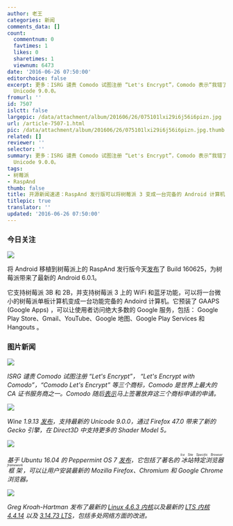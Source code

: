 ```yaml
---
author: 老王
categories: 新闻
comments_data: []
count:
  commentnum: 0
  favtimes: 1
  likes: 0
  sharetimes: 1
  viewnum: 6473
date: '2016-06-26 07:50:00'
editorchoice: false
excerpt: 更多：ISRG 谴责 Comodo 试图注册 “Let's Encrypt”，Comodo 表示“我错了”；Wine 1.9.13 发布，支持最新的
  Unicode 9.0.0。
fromurl: ''
id: 7507
islctt: false
largepic: /data/attachment/album/201606/26/075101lxi29i6j56i6pizn.jpg
url: /article-7507-1.html
pic: /data/attachment/album/201606/26/075101lxi29i6j56i6pizn.jpg.thumb.jpg
related: []
reviewer: ''
selector: ''
summary: 更多：ISRG 谴责 Comodo 试图注册 “Let's Encrypt”，Comodo 表示“我错了”；Wine 1.9.13 发布，支持最新的
  Unicode 9.0.0。
tags:
- 树莓派
- RaspAnd
thumb: false
title: 开源新闻速递：RaspAnd 发行版可以将树莓派 3 变成一台完备的 Android 计算机
titlepic: true
translator: ''
updated: '2016-06-26 07:50:00'
---
```


### 今日关注


![](/data/attachment/album/201606/26/075101lxi29i6j56i6pizn.jpg)


将 Android 移植到树莓派上的 RaspAnd 发行版今天[发布](http://raspex.exton.se/?p=356)了 Build 160625，为树莓派带来了最新的 Android 6.0.1。


它支持树莓派 3B 和 2B，并支持树莓派 3 上的 WiFi 和蓝牙功能，可以将一台微小的树莓派单板计算机变成一台功能完备的 Andoird 计算机。它预装了 GAAPS (Google Apps) ，可以让使用者访问绝大多数的 Google 服务，包括： Google Play Store、Gmail、YouTube、Google 地图、Google Play Services 和 Hangouts 。


### 图片新闻


![](/data/attachment/album/201606/26/070243y87w1krh47ocodvr.jpg)


*ISRG 谴责 Comodo 试图注册 “Let's Encrypt”， “Let's Encrypt with Comodo”，“Comodo Let's Encrypt” 等三个商标，Comodo 是世界上最大的 CA 证书服务商之一。Comodo 随后[表示](https://forums.comodo.com/general-discussion-off-topic-anything-and-everything/shame-on-you-comodo-t115958.0.html;msg837501#msg837501)马上签署放弃这三个商标申请的申请。*


![](/data/attachment/album/201606/26/071542h5w591p3y5jpfjaf.jpg)


*Wine 1.9.13 [发布](https://www.winehq.org/news/2016062401)，支持最新的 Unicode 9.0.0，通过 Firefox 47.0 带来了新的 Gecko 引擎，在 Direct3D 中支持更多的 Shader Model 5。*


![](/data/attachment/album/201606/26/071928vhhpihudma9va1hh.jpg)


*基于 Ubuntu 16.04 的 Peppermint OS 7 [发布](https://peppermintos.com/2016/06/peppermint-7-released/)，它包括了著名的<ruby> 冰站特定浏览器框架 <rp>  （ </rp> <rt>  Ice Site Specific Browser framework </rt> <rp>  ） </rp></ruby>，可以让用户安装最新的 Mozilla Firefox、Chromium 和 Google Chrome 浏览器。*


![](/data/attachment/album/201606/26/072627ol30z4m949z09j5n.jpg)


*Greg Kroah-Hartman 发布了最新的 [Linux 4.6.3 内核](https://lkml.org/lkml/2016/6/24/512)以及最新的 [LTS 内核 4.4.14](https://lkml.org/lkml/2016/6/24/516) 以及 [3.14.73 LTS](https://lkml.org/lkml/2016/6/24/508)，包括多处网络方面的改进。*